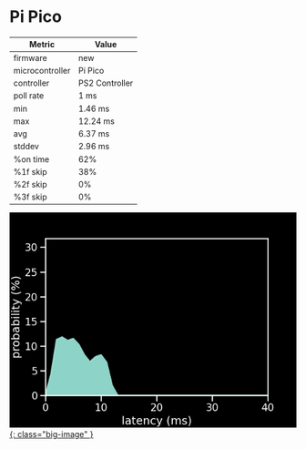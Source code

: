 # Pi Pico

| Metric          | Value          |
| --------------- | -------------- |
| firmware        | new            |
| microcontroller | Pi Pico        |
| controller      | PS2 Controller |
| poll rate       | 1 ms           |
| min             | 1.46 ms        |
| max             | 12.24 ms       |
| avg             | 6.37 ms        |
| stddev          | 2.96 ms        |
| %on time        | 62%            |
| %1f skip        | 38%            |
| %2f skip        | 0%             |
| %3f skip        | 0%             |

[![Graph](/assets/images/results/ps2_santroller.png){: class="big-image" }](/assets/images/results/ps2_santroller.png)
